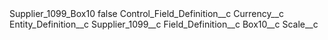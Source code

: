 <?xml version="1.0" encoding="UTF-8"?>
<CustomMetadata xmlns="http://soap.sforce.com/2006/04/metadata" xmlns:xsi="http://www.w3.org/2001/XMLSchema-instance" xmlns:xsd="http://www.w3.org/2001/XMLSchema">
    <label>Supplier_1099_Box10</label>
    <protected>false</protected>
    <values>
        <field>Control_Field_Definition__c</field>
        <value xsi:type="xsd:string">Currency__c</value>
    </values>
    <values>
        <field>Entity_Definition__c</field>
        <value xsi:type="xsd:string">Supplier_1099__c</value>
    </values>
    <values>
        <field>Field_Definition__c</field>
        <value xsi:type="xsd:string">Box10__c</value>
    </values>
    <values>
        <field>Scale__c</field>
        <value xsi:nil="true"/>
    </values>
</CustomMetadata>
